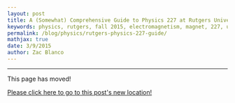 ```yaml
---
layout: post
title: A (Somewhat) Comprehensive Guide to Physics 227 at Rutgers University
keywords: physics, rutgers, fall 2015, electromagnetism, magnet, 227, undergraduate, physics.rutgers.edu, electrostatics, dipoles, circuits, capacitance
permalink: /blog/physics/rutgers-physics-227-guide/
mathjax: true
date: 3/9/2015
author: Zac Blanco
---
```


------------------------------------------------------


This page has moved!

[Please click here to go to this post's new location!](/education/analytical-physics-227/notes/)

